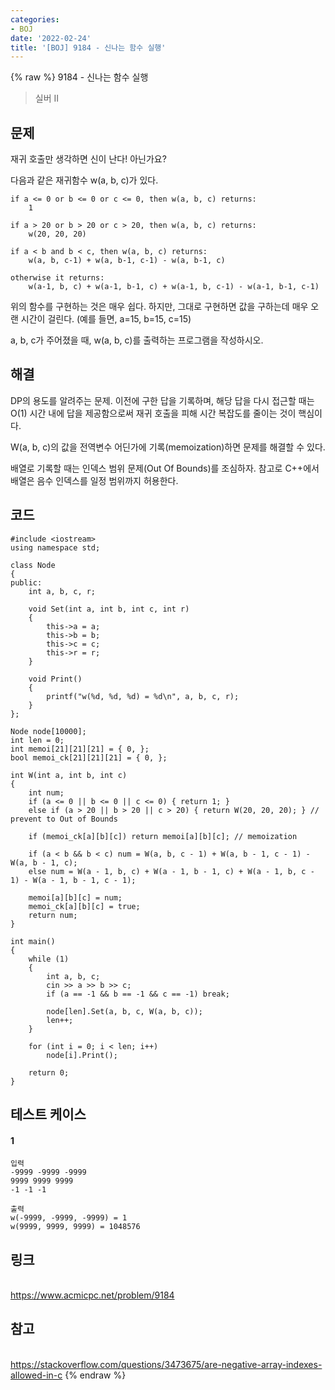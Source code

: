```yaml
---
categories:
- BOJ
date: '2022-02-24'
title: '[BOJ] 9184 - 신나는 함수 실행'
---
```


{% raw %}
9184 - 신나는 함수 실행

>실버 II

## 문제

재귀 호출만 생각하면 신이 난다! 아닌가요?

다음과 같은 재귀함수 w(a, b, c)가 있다.
```
if a <= 0 or b <= 0 or c <= 0, then w(a, b, c) returns:
    1

if a > 20 or b > 20 or c > 20, then w(a, b, c) returns:
    w(20, 20, 20)

if a < b and b < c, then w(a, b, c) returns:
    w(a, b, c-1) + w(a, b-1, c-1) - w(a, b-1, c)

otherwise it returns:
    w(a-1, b, c) + w(a-1, b-1, c) + w(a-1, b, c-1) - w(a-1, b-1, c-1)
```
위의 함수를 구현하는 것은 매우 쉽다. 하지만, 그대로 구현하면 값을 구하는데 매우 오랜 시간이 걸린다. (예를 들면, a=15, b=15, c=15)

a, b, c가 주어졌을 때, w(a, b, c)를 출력하는 프로그램을 작성하시오.

##  해결
DP의 용도를 알려주는 문제. 이전에 구한 답을 기록하며, 해당 답을 다시 접근할 때는 O(1) 시간 내에 답을 제공함으로써 재귀 호출을 피해 시간 복잡도를 줄이는 것이 핵심이다.

W(a, b, c)의 값을 전역변수 어딘가에 기록(memoization)하면 문제를 해결할 수 있다.

배열로 기록할 때는 인덱스 범위 문제(Out Of Bounds)를 조심하자. 참고로 C++에서 배열은 음수 인덱스를 일정 범위까지 허용한다.

## 코드
```
#include <iostream>
using namespace std;

class Node
{
public:
	int a, b, c, r;

	void Set(int a, int b, int c, int r)
	{
		this->a = a;
		this->b = b;
		this->c = c;
		this->r = r;
	}

	void Print()
	{
		printf("w(%d, %d, %d) = %d\n", a, b, c, r);
	}
};

Node node[10000];
int len = 0;
int memoi[21][21][21] = { 0, };
bool memoi_ck[21][21][21] = { 0, };

int W(int a, int b, int c)
{
	int num;
	if (a <= 0 || b <= 0 || c <= 0) { return 1; }
	else if (a > 20 || b > 20 || c > 20) { return W(20, 20, 20); } // prevent to Out of Bounds

	if (memoi_ck[a][b][c]) return memoi[a][b][c]; // memoization
	
	if (a < b && b < c) num = W(a, b, c - 1) + W(a, b - 1, c - 1) - W(a, b - 1, c);
	else num = W(a - 1, b, c) + W(a - 1, b - 1, c) + W(a - 1, b, c - 1) - W(a - 1, b - 1, c - 1);

	memoi[a][b][c] = num;
	memoi_ck[a][b][c] = true;
	return num;
}

int main()
{
	while (1)
	{
		int a, b, c;
		cin >> a >> b >> c;
		if (a == -1 && b == -1 && c == -1) break;

		node[len].Set(a, b, c, W(a, b, c));
		len++;
	}

	for (int i = 0; i < len; i++)
		node[i].Print();

	return 0;
}
```

## 테스트 케이스
#### 1
```
입력
-9999 -9999 -9999 
9999 9999 9999 
-1 -1 -1

출력
w(-9999, -9999, -9999) = 1
w(9999, 9999, 9999) = 1048576
```

## 링크
<br>https://www.acmicpc.net/problem/9184

## 참고
<br>https://stackoverflow.com/questions/3473675/are-negative-array-indexes-allowed-in-c
{% endraw %}